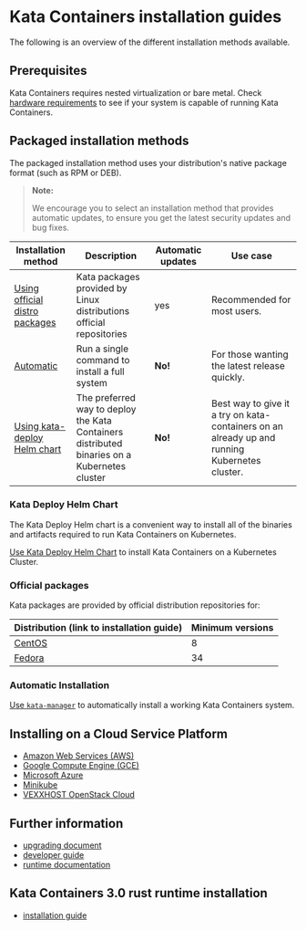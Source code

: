 # Kata Containers installation guides

The following is an overview of the different installation methods available. 

## Prerequisites

Kata Containers requires nested virtualization or bare metal. Check 
[hardware requirements](./../../README.md#hardware-requirements) to see if your system is capable of running Kata 
Containers.

## Packaged installation methods

The packaged installation method uses your distribution's native package format (such as RPM or DEB).

> **Note:**
>
> We encourage you to select an installation method that provides
> automatic updates, to ensure you get the latest security updates and
> bug fixes.

| Installation method                                  | Description                                                                                  | Automatic updates | Use case                                                                                      |
|------------------------------------------------------|----------------------------------------------------------------------------------------------|-------------------|-----------------------------------------------------------------------------------------------|
| [Using official distro packages](#official-packages) | Kata packages provided by Linux distributions official repositories                          | yes               | Recommended for most users.                                                                   |
| [Automatic](#automatic-installation)                 | Run a single command to install a full system                                                | **No!**           | For those wanting the latest release quickly.                                                 |
| [Using kata-deploy Helm chart](#kata-deploy-helm-chart)       | The preferred way to deploy the Kata Containers distributed binaries on a Kubernetes cluster | **No!**           | Best way to give it a try on kata-containers on an already up and running Kubernetes cluster. |

### Kata Deploy Helm Chart

The Kata Deploy Helm chart is a convenient way to install all of the binaries and
artifacts required to run Kata Containers on Kubernetes.

[Use Kata Deploy Helm Chart](/tools/packaging/kata-deploy/helm-chart/README.md) to install Kata Containers on a Kubernetes Cluster.

### Official packages

Kata packages are provided by official distribution repositories for:

| Distribution (link to installation guide)                | Minimum versions                                                               |
|----------------------------------------------------------|--------------------------------------------------------------------------------|
| [CentOS](centos-installation-guide.md)                   | 8                                                                              |
| [Fedora](fedora-installation-guide.md)                   | 34                                                                             |

### Automatic Installation

[Use `kata-manager`](/utils/README.md) to automatically install a working Kata Containers system.

## Installing on a Cloud Service Platform

* [Amazon Web Services (AWS)](aws-installation-guide.md)
* [Google Compute Engine (GCE)](gce-installation-guide.md)
* [Microsoft Azure](azure-installation-guide.md)
* [Minikube](minikube-installation-guide.md)
* [VEXXHOST OpenStack Cloud](vexxhost-installation-guide.md)

## Further information

* [upgrading document](../Upgrading.md)
* [developer guide](../Developer-Guide.md)
* [runtime documentation](../../src/runtime/README.md)

## Kata Containers 3.0 rust runtime installation
* [installation guide](../install/kata-containers-3.0-rust-runtime-installation-guide.md)
